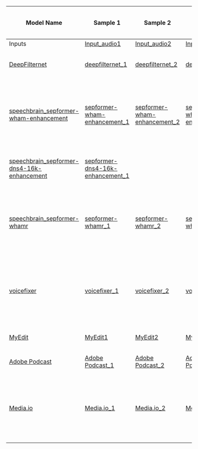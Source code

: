 | **Model Name** |**Sample 1** | **Sample 2**| **Sample 3**| **Sample 4** |**Comment**|**Is code / API available ?**|
|------------|----------|----------|----------|----------|----------|-----------|
|    Inputs  |[Input_audio1](https://drive.google.com/file/d/1mPQhWAFTvSLjGDNtj7K752ikyGpc0ZUh/view?usp=drive_link)|[Input_audio2](https://drive.google.com/file/d/1Fz9FTHnFmC0wQcLGhI_4KjIurqTkZ1i7/view?usp=drive_link)|[Input_audio3](https://drive.google.com/file/d/1oq-rCvg1lU3iXgntXo_aBp_TbfQ-Y9vo/view?usp=drive_link)|[Input_audio4](https://drive.google.com/file/d/1064j5e2AZeUl87BIyIrmuDHU8gk4M1eN/view?usp=sharing)|||
|[DeepFilternet](https://github.com/Rikorose/DeepFilterNet/tree/main?tab=readme-ov-file)|[deepfilternet_1](https://drive.google.com/file/d/1S3TqUxbSMU5viUZHFtACVGCkR4G8Nr-f/view?usp=drive_link)|[deepfilternet_2](https://drive.google.com/file/d/1dfVxVHvg71ootwRaaxTsJ8-XG7XrlUug/view?usp=drive_link)|[deepfilternet_3](https://drive.google.com/file/d/1A3-OxGQnHb-P9_gCNsNseUZS3AXGwfY1/view?usp=drive_link)|[deepfilternet_4](https://drive.google.com/file/d/14vy6tRO1kNRdkH2r1uzDyQTWrBuTLLH6/view?usp=drive_link)|it denoise good in some audio|Yes|
|[speechbrain_sepformer-wham-enhancement](https://huggingface.co/speechbrain/sepformer-wham-enhancement)|[sepformer-wham-enhancement_1](https://drive.google.com/file/d/1XM7AAaHoQASQI9fn5yxV-azjCQgQyed9/view?usp=drive_link)|[sepformer-wham-enhancement_2](https://drive.google.com/file/d/1o45D9_I3QCKKFaV7Kz9NyI8CT5IVTVkq/view?usp=drive_link)|[sepformer-wham-enhancement_3](https://drive.google.com/file/d/13Vh48sztqVLtyyB2TtN7QzTbgjweABZg/view?usp=drive_link)|[sepformer-wham-enhancement_4](https://drive.google.com/file/d/1_rpCWiBss2skGvrEgi2mRGiXkYsTVa-D/view?usp=sharing)|it dose run to some extent but not enough for very precise output|Yes|
|[speechbrain_sepformer-dns4-16k-enhancement](https://huggingface.co/speechbrain/sepformer-dns4-16k-enhancement)|[sepformer-dns4-16k-enhancement_1](https://drive.google.com/file/d/1uHlHl2-WN9rHRKPB87n4v-EGXhiaASuP/view?usp=drive_link)|||[sepformer-dns4-16k-enhancement_4](https://drive.google.com/file/d/1N2ICTl3DIWB12iGIc4R_p9ehKyxXM1a5/view?usp=sharing)|the sound is not as clear as original sound|Yes|
|[speechbrain_sepformer-whamr](https://huggingface.co/speechbrain/sepformer-whamr)|[sepformer-whamr_1](https://drive.google.com/file/d/1gmlc62AZyOfwKdpQLuDnfjSNVva4JNso/view?usp=drive_link)|[sepformer-whamr_2](https://drive.google.com/file/d/1-XSRvXBN72L-I5Efpc9_v-GustKcJGeF/view?usp=drive_link)|[sepformer-whamr_3](https://drive.google.com/file/d/1l-uGIyqtz0qpZbpO-nGgpeoC_mzNiBfZ/view?usp=drive_link)|[sepformer-whamr_4](https://drive.google.com/file/d/1Pk4iPzlbe3XbhMAyfoW_FQKMTgDOUG4_/view?usp=sharing)|it denoise good but in some audio cut outs some parts of speech or tones|Yes|
|[voicefixer](https://huggingface.co/spaces/voicefixer/voicefixer)|[voicefixer_1](https://drive.google.com/file/d/1z_RtuCHqO1255Qvf_afCH_DQtxWehdw-/view?usp=drive_link)|[voicefixer_2](https://drive.google.com/file/d/1e_U5bOjJWGNUw_rZmqStDG1kQ3F8dYqk/view?usp=drive_link)|[voicefixer_3](https://drive.google.com/file/d/1M8RL2d5PKiqHG9EBTvit7t9p5hkukG5o/view?usp=drive_link)|[voicefixer_4](https://drive.google.com/file/d/1dHhq2xrG4FEMlb8V2gK514Sfn420m-kE/view?usp=drive_link)|it does well in denoising but in some audio degrade quality of voice|Yes|
|[MyEdit](https://myedit.online/en/audio-editor/speech-enhancement)|[MyEdit1](https://drive.google.com/file/d/14pglg76v5V5R4wVGC7TjzxIKKdVjHHZN/view?usp=drive_link)|[MyEdit2](https://drive.google.com/file/d/1KrEY2pT8gdpJlfiwQT_8Xp3fJE8a05lz/view?usp=drive_link)|[MyEdit3](https://drive.google.com/file/d/1pNuKxVx6ecaLBUMy0n_EQI66qpJnDuSP/view?usp=drive_link)|[MyEdit4](https://drive.google.com/file/d/1UgoYiOAXe7jHRlmCFa871Ddk9kj2o9K4/view?usp=drive_link)|perfectly denoising the audio|No|
|[Adobe Podcast](https://podcast.adobe.com/enhance#)|[Adobe Podcast_1](https://drive.google.com/file/d/1gzWvXx5JZVdaIVH2AfrLSKQrxmwfwJkd/view?usp=drive_link)|[Adobe Podcast_2](https://drive.google.com/file/d/1pQbeYTRJDMHnmKBmMBamfgXuVR8Ug3xP/view?usp=drive_link)|[Adobe Podcast_3](https://drive.google.com/file/d/1a51nTT0vlu2_droahHJstIr4t9gCkoA8/view?usp=drive_link)|[Adobe Podcast_4](https://drive.google.com/file/d/1rXXvw8VSd-bl1kUleW9Y4K5KQOjaZHSx/view?usp=drive_link)|perfectly denoising the audio|No|
|[Media.io](https://www.media.io/remove-background-noise-from-audio.html)|[Media.io_1](https://drive.google.com/file/d/1CBT825WoV-JNwLshmMzLnjQTP0ivm_De/view?usp=drive_link)|[Media.io_2](https://drive.google.com/file/d/1XeI8kfHIeQ7EDLRtkSeb3R1sFSfIeDOm/view?usp=drive_link)|[Media.io_3](https://drive.google.com/file/d/1Q0NCCKsJpjY4SJFfvV5RPv4i4Yi11V_D/view?usp=drive_link)|[Media.io_4](https://drive.google.com/file/d/1jr3Vx4PTNhoyflrWMR4Fa_5lKqHqB8bq/view?usp=sharing)|A little noise remains and reduces the intensity of the sound|No|
